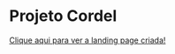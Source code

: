 # Projeto Cordel

<a href= "https://anaclara-amorim.github.io/Estudos/Projeto-Cordel/" target="_blank">Clique aqui para ver a landing page criada! </a>
